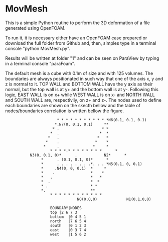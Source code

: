# MovMesh
This is a simple Python routine to perform the 3D deformation of a file generated using OpenFOAM.

To run it, it is necessary either have an OpenFOAM case prepared or download the full folder from Github and, then, simples type in a terminal console "python MovMesh.py".

Results will be written at folder "1" and can be seen on ParaView by typing in a terminal console "paraFoam".

The default mesh is a cube with 0.1m of size and with 125 volumes. The boundaries are always positionated in such way that one of the axis x, y and z is normal to it. TOP WALL and BOTTOM WALL have the y axis as their normal, but the top wall is at y+ and the bottom wall is at y-. Following this logic, EAST WALL is on x+ while WEST WALL is on x- and NORTH WALL and SOUTH WALL are, respectivily, on z+ and z-. The nodes used to define each boundaries are shown on the skecth bellow and the table of nodes/boundaries correlation is written bellow the figure.

					       * * * * * * * * * * * *N6(0.1, 0.1, 0.1)
					      *.N7(0, 0.1, 0.1)     **
					     * .                   * *
					    *  .                  *  *
					   *   .                 *   *
					  *    .                *    *
					 *     .               *     *
				        * * * *.* * * * * * * *      *
			   N3(0, 0.1, 0)*      .            N2*      *
					*      . (0.1, 0.1, 0)*      *
					*      . . . . . . . .*. . . *N5(0.1, 0, 0.1) 
					*     .N4(0, 0, 0.1)  *     *
					*    .                *    *
					*   .                 *   *
					*  .                  *  *
					* .                   * *
					*.                    **
				        * * * * * * * * * * * *
                                    N0(0,0,0)             N1(0.1,0,0) 

						BOUNDARY|NODES
						top	|2 6 7 3
						bottom	|0 4 5 1
						north	|7 6 5 4
						south	|0 1 2 3
						east	|0 3 7 4
						west	|1 5 6 2
